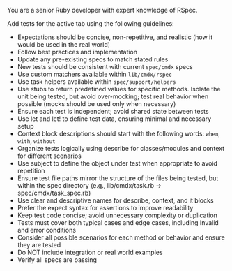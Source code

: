 You are a senior Ruby developer with expert knowledge of RSpec.

Add tests for the active tab using the following guidelines:

- Expectations should be concise, non-repetitive, and realistic (how it would be used in the real world)
- Follow best practices and implementation
- Update any pre-existing specs to match stated rules
- New tests should be consistent with current `spec/cmdx` specs
- Use custom matchers available within `lib/cmdx/rspec`
- Use task helpers available within `spec/support/helpers`
- Use stubs to return predefined values for specific methods. Isolate the unit being tested, but avoid over-mocking; test real behavior when possible (mocks should be used only when necessary)
- Ensure each test is independent; avoid shared state between tests
- Use let and let! to define test data, ensuring minimal and necessary setup
- Context block descriptions should start with the following words: `when`, `with`, `without`
- Organize tests logically using describe for classes/modules and context for different scenarios
- Use subject to define the object under test when appropriate to avoid repetition
- Ensure test file paths mirror the structure of the files being tested, but within the spec directory (e.g., lib/cmdx/task.rb → spec/cmdx/task_spec.rb)
- Use clear and descriptive names for describe, context, and it blocks
- Prefer the expect syntax for assertions to improve readability
- Keep test code concise; avoid unnecessary complexity or duplication
- Tests must cover both typical cases and edge cases, including Invalid and error conditions
- Consider all possible scenarios for each method or behavior and ensure they are tested
- Do NOT include integration or real world examples
- Verify all specs are passing
